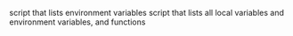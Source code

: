 script that lists environment variables
script that lists all local variables and environment variables, and functions
